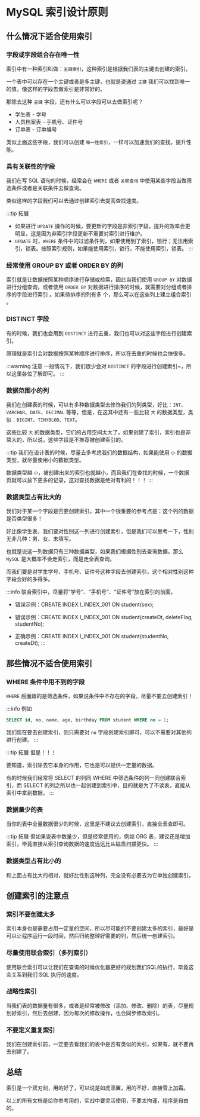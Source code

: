 # MySQL 索引设计原则

## 什么情况下适合使用索引

### 字段或字段组合存在唯一性
索引中有一种索引叫做：`主键索引`，这种索引是根据我们表的主键去创建的索引。

一个表中可以存在一个主键或者是多主键，也就是说通过 `主键` 我们可以找到唯一的值，像这样的字段去做索引是非常好的。

那除去这种 `主键` 字段，还有什么可以字段可以去做索引呢？

* 学生表 - 学号
* 人员档案表 - 手机号、证件号
* 订单表 - 订单编号

类似上面这些字段，我们可以创建 `唯一性索引`，一样可以加速我们的查找，提升性能。

### 具有关联性的字段
我们在写 SQL 语句的时候，经常会在 `WHERE` 或者 `关联查询` 中使用某些字段当做筛选条件或者是关联条件去做查询。

类似这样的字段我们可以去通过创建索引去提高查找速度。

:::tip 拓展
* 如果进行 `UPDATE` 操作的时候，要更新的字段是非索引字段，提升的效率会更明显，这是因为非索引字段更新不需要对索引进行维护。
* `UPDATE` 时，`WHERE` 条件中的过滤条件列，如果使用到了索引，锁行；无法用索引，锁表。按照索引规则，如果能使用索引，锁行，不能使用索引，锁表。
:::

### 经常使用 GROUP BY 或者 ORDER BY 的列
索引就是让数据按照某种顺序进行存储或检索，因此当我们使用 `GROUP BY` 对数据进行分组查询，或者使用 `ORDER BY` 对数据进行排序的时候，就需要对分组或者排序的字段进行索引 。如果待排序的列有多
个，那么可以在这些列上建立组合索引 。

### DISTINCT 字段
有的时候，我们也会用到 `DISTINCT` 进行去重，我们也可以对这些字段进行创建索引。

原理就是索引会对数据按照某种顺序进行排序，所以在去重的时候也会快很多。

:::warning 注意
一般情况下，我们很少会对 `DISTINCT` 的字段进行创建索引~，所以这里各位了解即可。
:::

### 数据范围小的列
我们在创建表的时候，可以有多种数据类型去修饰我们的列类型，好比：`INT`、`VARCHAR`、`DATE`、`DECIMAL` 等等，但是，在这其中还有一些比较 `大` 的数据类型，类似：`BIGINT`、`TINYBLOB`、`TEXT`。

这些比较 `大` 的数据类型，它们的占用空间太大了，如果创建了索引，索引也是非常大的，所以说，这些字段是不推荐被创建索引的。

:::tip
我们在设计表的时候，尽量去多考虑我们的数据结构，如果能使用 `小` 的数据类型，就尽量使用小的数据类型。

数据类型越 `小`，被创建出来的索引也就越小，而且我们在查找的时候，一个数据页就可以放下更多的记录，这对查找数据是绝对有利的！！！
:::

### 数据类型占有比大的
我们对于某一个字段是否要创建索引，其中一个很重要的参考点是：这个列的数据是否类型很多！

好比像学生表，我们要对性别这一列进行创建索引，但是我们可以思考一下，性别无非几种：男、女、未填写。

也就是说这一列数据只有三种数据类型，如果我们根据性别去查询数据，那么 `MySQL` 是大概率不会走索引，而是走全表查询。

而我们要是对学生学号、手机号、证件号这种字段去创建索引，这个相对性别这种字段会好的多得多。

:::info
联合索引中，尽量将“学号”、“手机号”、“证件号”放在索引的前面。
* 错误示例：CREATE INDEX I_INDEX_001 ON student(sex);
* 错误示例：CREATE INDEX I_INDEX_001 ON student(createDt, deleteFlag, studentNo);

* 正确示例：CREATE INDEX I_INDEX_001 ON student(studentNo, createDt);
:::

## 那些情况不适合使用索引

### WHERE 条件中用不到的字段
`WHERE` 后面跟的是筛选条件，如果说条件中不存在的字段，尽量不要去创建索引！

:::info
例如
```sql
SELECT id, no, name, age, birthday FROM student WHERE no = 1;
```
我们现在要去创建索引，则只需要对 `no` 字段创建索引即可，可以不需要对其他列进行创建。
:::

:::tip 拓展
但是！！！

要知道，索引除去它本身的作用，它也是可以提供一定量的数据。

有的时候我们经常将 SELECT 的列同 WHERE 中筛选条件的列一同创建联合索引，而 SELECT 的列之所以也一起创建到索引中，目的就是为了不读表，直接从索引中拿到数据。
:::

### 数据量少的表
当你的表中全量数据很少的时候，这里是不建议去创建索引，直接全表查即可。

:::tip 拓展
但如果说表中数量少，但是经常使用的，例如 ORG 表，建议还是增加索引，毕竟直接从索引查询数据的速度远远比从磁盘扫描更快。
:::

### 数据类型占有比小的
和上面占有比大的相对，就好比性别这种列，完全没有必要去为它单独创建索引。

## 创建索引的注意点

### 索引不要创建太多
索引本身也是需要占用一定量的空间，所以尽可能的不要创建太多的索引，最好是可以让程序运行一段时间，然后归纳整理好需要的列，然后统一创建索引。

### 尽量使用联合索引（多列索引）
使用联合索引可以让我们在查询的时候优化器更好的规划我们SQL的执行，毕竟这会关系到我们 SQL 执行的速度。

### 战略性索引
当我们表的数据量有很多，或者是经常被修改（添加、修改、删除）的表，尽量规划好索引，然后去创建，因为每次的修改操作，也会同步修改索引。

### 不要定义重复索引
我们在创建索引前，一定要去看我们的表中是否有类似的索引，如果有，就不要再去创建了。

## 总结
索引是一个双刃剑，用的好了，可以说是如虎添翼，用的不好，直接雪上加霜。

以上的所有文档是给你参考用的，实战中要灵活使用，不要太拘谨，程序是自由的。